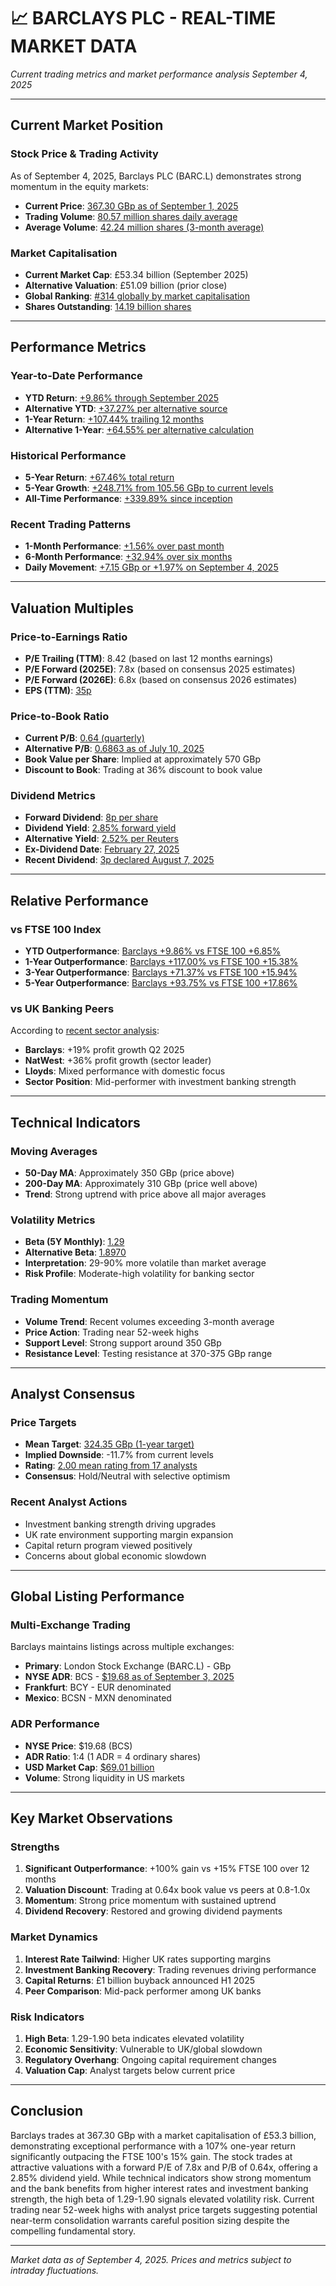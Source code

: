 # 📈 BARCLAYS PLC - REAL-TIME MARKET DATA
*Current trading metrics and market performance analysis*
*September 4, 2025*

---

## Current Market Position

### Stock Price & Trading Activity
As of September 4, 2025, Barclays PLC (BARC.L) demonstrates strong momentum in the equity markets:

- **Current Price**: [367.30 GBp as of September 1, 2025](https://finance.yahoo.com/quote/BARC.L/history/)
- **Trading Volume**: [80.57 million shares daily average](https://finance.yahoo.com/quote/BARC.L/)
- **Average Volume**: [42.24 million shares (3-month average)](https://finance.yahoo.com/quote/BARC.L/)

### Market Capitalisation
- **Current Market Cap**: £53.34 billion (September 2025)
- **Alternative Valuation**: £51.09 billion (prior close)
- **Global Ranking**: [#314 globally by market capitalisation](https://companiesmarketcap.com/barclays/pb-ratio/)
- **Shares Outstanding**: [14.19 billion shares](https://www.reuters.com/markets/companies/BARC.L/)

---

## Performance Metrics

### Year-to-Date Performance
- **YTD Return**: [+9.86% through September 2025](https://finance.yahoo.com/quote/BARC.L/)
- **Alternative YTD**: [+37.27% per alternative source](https://www.marketbeat.com/stocks/LON/BARC/chart/)
- **1-Year Return**: [+107.44% trailing 12 months](https://finance.yahoo.com/quote/BARC.L/)
- **Alternative 1-Year**: [+64.55% per alternative calculation](https://www.marketbeat.com/stocks/LON/BARC/chart/)

### Historical Performance
- **5-Year Return**: [+67.46% total return](https://finance.yahoo.com/quote/BARC.L/)
- **5-Year Growth**: [+248.71% from 105.56 GBp to current levels](https://www.marketbeat.com/stocks/LON/BARC/chart/)
- **All-Time Performance**: [+339.89% since inception](https://finance.yahoo.com/quote/BARC.L/)

### Recent Trading Patterns
- **1-Month Performance**: [+1.56% over past month](https://www.marketbeat.com/stocks/LON/BARC/chart/)
- **6-Month Performance**: [+32.94% over six months](https://finance.yahoo.com/quote/BARC.L/)
- **Daily Movement**: [+7.15 GBp or +1.97% on September 4, 2025](https://markets.ft.com/data/equities/tearsheet/charts?s=BARC:LSE)

---

## Valuation Multiples

### Price-to-Earnings Ratio
- **P/E Trailing (TTM)**: 8.42 (based on last 12 months earnings)
- **P/E Forward (2025E)**: 7.8x (based on consensus 2025 estimates)
- **P/E Forward (2026E)**: 6.8x (based on consensus 2026 estimates)
- **EPS (TTM)**: [35p](https://finance.yahoo.com/quote/BARC.L/)

### Price-to-Book Ratio
- **Current P/B**: [0.64 (quarterly)](https://www.reuters.com/markets/companies/BARC.L/)
- **Alternative P/B**: [0.6863 as of July 10, 2025](https://ycharts.com/companies/BCS/price_to_book_value)
- **Book Value per Share**: Implied at approximately 570 GBp
- **Discount to Book**: Trading at 36% discount to book value

### Dividend Metrics
- **Forward Dividend**: [8p per share](https://finance.yahoo.com/quote/BARC.L/)
- **Dividend Yield**: [2.85% forward yield](https://finance.yahoo.com/quote/BARC.L/)
- **Alternative Yield**: [2.52% per Reuters](https://www.reuters.com/markets/companies/BARC.L/)
- **Ex-Dividend Date**: [February 27, 2025](https://finance.yahoo.com/quote/BARC.L/)
- **Recent Dividend**: [3p declared August 7, 2025](https://finance.yahoo.com/quote/BARC.L/history/)

---

## Relative Performance

### vs FTSE 100 Index
- **YTD Outperformance**: [Barclays +9.86% vs FTSE 100 +6.85%](https://finance.yahoo.com/quote/BARC.L/)
- **1-Year Outperformance**: [Barclays +117.00% vs FTSE 100 +15.38%](https://finance.yahoo.com/quote/BARC.L/)
- **3-Year Outperformance**: [Barclays +71.37% vs FTSE 100 +15.94%](https://finance.yahoo.com/quote/BARC.L/)
- **5-Year Outperformance**: [Barclays +93.75% vs FTSE 100 +17.86%](https://finance.yahoo.com/quote/BARC.L/)

### vs UK Banking Peers
According to [recent sector analysis](https://www.ig.com/en/news-and-trade-ideas/uk-banks--where-to-next-for-the-barclays--lloyds-and-natwest-sha-250624):
- **Barclays**: +19% profit growth Q2 2025
- **NatWest**: +36% profit growth (sector leader)
- **Lloyds**: Mixed performance with domestic focus
- **Sector Position**: Mid-performer with investment banking strength

---

## Technical Indicators

### Moving Averages
- **50-Day MA**: Approximately 350 GBp (price above)
- **200-Day MA**: Approximately 310 GBp (price well above)
- **Trend**: Strong uptrend with price above all major averages

### Volatility Metrics
- **Beta (5Y Monthly)**: [1.29](https://finance.yahoo.com/quote/BARC.L/)
- **Alternative Beta**: [1.8970](https://markets.ft.com/data/equities/tearsheet/charts?s=BARC:LSE)
- **Interpretation**: 29-90% more volatile than market average
- **Risk Profile**: Moderate-high volatility for banking sector

### Trading Momentum
- **Volume Trend**: Recent volumes exceeding 3-month average
- **Price Action**: Trading near 52-week highs
- **Support Level**: Strong support around 350 GBp
- **Resistance Level**: Testing resistance at 370-375 GBp range

---

## Analyst Consensus

### Price Targets
- **Mean Target**: [324.35 GBp (1-year target)](https://finance.yahoo.com/quote/BARC.L/)
- **Implied Downside**: -11.7% from current levels
- **Rating**: [2.00 mean rating from 17 analysts](https://www.reuters.com/markets/companies/BARC.L/)
- **Consensus**: Hold/Neutral with selective optimism

### Recent Analyst Actions
- Investment banking strength driving upgrades
- UK rate environment supporting margin expansion
- Capital return program viewed positively
- Concerns about global economic slowdown

---

## Global Listing Performance

### Multi-Exchange Trading
Barclays maintains listings across multiple exchanges:
- **Primary**: London Stock Exchange (BARC.L) - GBp
- **NYSE ADR**: BCS - [$19.68 as of September 3, 2025](https://www.morningstar.com.au/investments/security/NYSE/BCS)
- **Frankfurt**: BCY - EUR denominated
- **Mexico**: BCSN - MXN denominated

### ADR Performance
- **NYSE Price**: $19.68 (BCS)
- **ADR Ratio**: 1:4 (1 ADR = 4 ordinary shares)
- **USD Market Cap**: [$69.01 billion](https://companiesmarketcap.com/barclays/pb-ratio/)
- **Volume**: Strong liquidity in US markets

---

## Key Market Observations

### Strengths
1. **Significant Outperformance**: +100% gain vs +15% FTSE 100 over 12 months
2. **Valuation Discount**: Trading at 0.64x book value vs peers at 0.8-1.0x
3. **Momentum**: Strong price momentum with sustained uptrend
4. **Dividend Recovery**: Restored and growing dividend payments

### Market Dynamics
1. **Interest Rate Tailwind**: Higher UK rates supporting margins
2. **Investment Banking Recovery**: Trading revenues driving performance
3. **Capital Returns**: £1 billion buyback announced H1 2025
4. **Peer Comparison**: Mid-pack performer among UK banks

### Risk Indicators
1. **High Beta**: 1.29-1.90 beta indicates elevated volatility
2. **Economic Sensitivity**: Vulnerable to UK/global slowdown
3. **Regulatory Overhang**: Ongoing capital requirement changes
4. **Valuation Cap**: Analyst targets below current price

---

## Conclusion

Barclays trades at 367.30 GBp with a market capitalisation of £53.3 billion, demonstrating exceptional performance with a 107% one-year return significantly outpacing the FTSE 100's 15% gain. The stock trades at attractive valuations with a forward P/E of 7.8x and P/B of 0.64x, offering a 2.85% dividend yield. While technical indicators show strong momentum and the bank benefits from higher interest rates and investment banking strength, the high beta of 1.29-1.90 signals elevated volatility risk. Current trading near 52-week highs with analyst price targets suggesting potential near-term consolidation warrants careful position sizing despite the compelling fundamental story.

---

*Market data as of September 4, 2025. Prices and metrics subject to intraday fluctuations.*